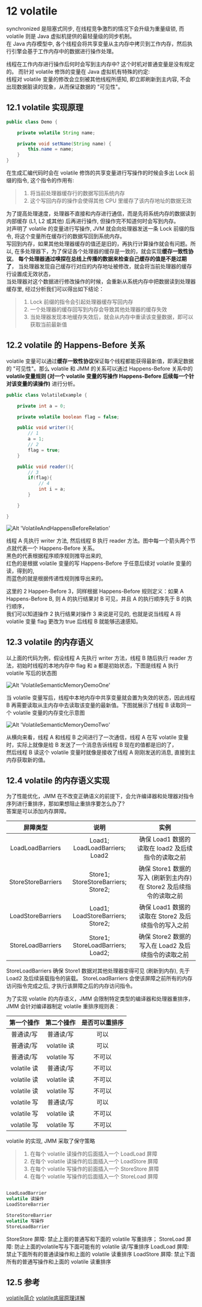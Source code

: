 # 12 volatile

synchronized 是阻塞式同步, 在线程竞争激烈的情况下会升级为重量级锁, 而 volatile 则是 Java 虚拟机提供的最轻量级的同步机制。   
在 Java 内存模型中, 各个线程会将共享变量从主内存中拷贝到工作内存，然后执行引擎会基于工作内存中的数据进行操作处理。    

线程在工作内存进行操作后何时会写到主内存中? 这个时机对普通变量是没有规定的。 而针对 volatile 修饰的变量在 Java 虚拟机有特殊的约定:   
线程对 volatile 变量的修改会立刻被其他线程所感知, 即立即刷新到主内容, 不会出现数据脏读的现象，从而保证数据的 "可见性"。

## 12.1 volatile 实现原理

```java
public class Demo {

    private volatile String name;

    private void setName(String name) {
        this.name = name;
    }
}
```

在生成汇编代码时会在 volatile 修饰的共享变量进行写操作的时候会多出 Lock 前缀的指令, 这个指令的作用有:
> 1. 将当前处理器缓存行的数据写回系统内存
> 2. 这个写回内存的操作会使得其他 CPU 里缓存了该内存地址的数据无效

为了提高处理速度，处理器不直接和内存进行通信，而是先将系统内存的数据读到内部缓存 (L1, L2 或其他) 后再进行操作, 但操作完不知道何时会写到内存。  
对声明了 volatile 的变量进行写操作, JVM 就会向处理器发送一条 Lock 前缀的指令, 将这个变量所在缓存行的数据写回到系统内存。  
写回到内存，如果其他处理器缓存的值还是旧的，再执行计算操作就会有问题。所以, 在多处理器下，为了保证各个处理器的缓存是一致的，就会实现**缓存一致性协议**。
**每个处理器通过嗅探在总线上传播的数据来检查自己缓存的值是不是过期了**， 当处理器发现自己缓存行对应的内存地址被修改，就会将当前处理器的缓存行设置成无效状态，  
当处理器对这个数据进行修改操作的时候，会重新从系统内存中把数据读到处理器缓存里, 经过分析我们可以得出如下结论：  
> 1. Lock 前缀的指令会引起处理器缓存写回内存
> 2. 一个处理器的缓存回写到内存会导致其他处理器的缓存失效
> 3. 当处理器发现本地缓存失效后，就会从内存中重读该变量数据，即可以获取当前最新值

## 12.2 volatile 的 Happens-Before 关系  

volatile 变量可以通过**缓存一致性协议**保证每个线程都能获得最新值，即满足数据的 "可见性"。那么 volatile 和 JMM 的关系可以通过  Happens-Before 关系中的   
**volatile变量规则 (对一个 volatile 变量的写操作 Happens-Before 后续每一个针对该变量的读操作)** 进行分析。

```java
public class VolatileExample {

    private int a = 0;

    private volatile boolean flag = false;

    public void writer(){
        // 1
        a = 1;         
        // 2
        flag = true;
    }

    public void reader(){
        // 3
        if(flag){
            // 4
            int i = a;
        }

    }

}
```

![Alt 'VolatileAndHappensBeforeRelation'](https://raw.githubusercontent.com/PictureRespository/Java/main/JavaConcurrency/VolatileAndHappensBeforeRelation.png)


线程 A 先执行 writer 方法, 然后线程 B 执行 reader 方法。图中每一个箭头两个节点就代表一个 Happens-Before 关系。  
黑色的代表根据程序顺序规则推导出来的,    
红色的是根据 volatile 变量的写 Happens-Before 于任意后续对 volatile 变量的读，得到的,    
而蓝色的就是根据传递性规则推导出来的。

这里的 2 Happen-Before 3，同样根据 Happens-Before 规则定义：如果 A Happens-Before B, 则 A 的执行结果对 B 可见，并且 A 的执行顺序先于 B 的执行顺序，  
我们可以知道操作 2 执行结果对操作 3 来说是可见的, 也就是说当线程 A 将 volatile 变量 flag 更改为 true 后线程 B 就能够迅速感知。  

## 12.3 volatile 的内存语义

以上面的代码为例，假设线程 A 先执行 writer 方法，线程 B 随后执行 reader 方法，初始时线程的本地内存中 flag 和 a 都是初始状态，下图是线程 A 执行 volatile 写后的状态图


![Alt 'VolatileSemanticMemoryDemoOne'](https://raw.githubusercontent.com/PictureRespository/Java/main/JavaConcurrency/VolatileSemanticMemoryDemoOne.png)


当 volatile 变量写后，线程中本地内存中共享变量就会置为失效的状态，因此线程 B 再需要读取从主内存中去读取该变量的最新值。下图就展示了线程 B 读取同一个 volatile 变量的内存变化示意图

![Alt 'VolatileSemanticMemoryDemoTwo'](https://raw.githubusercontent.com/PictureRespository/Java/main/JavaConcurrency/VolatileSemanticMemoryDemoTwo.png)

从横向来看，线程 A 和线程 B 之间进行了一次通信，线程 A 在写 volatile 变量时，实际上就像是给 B 发送了一个消息告诉线程 B 现在的值都是旧的了，  
然后线程 B 读这个 volatile 变量时就像是接收了线程 A 刚刚发送的消息, 直接到主内存获取新的值。


## 12.4 volatile 的内存语义实现

为了性能优化，JMM 在不改变正确语义的前提下，会允许编译器和处理器对指令序列进行重排序，那如果想阻止重排序要怎么办了?   
答案是可以添加内存屏障。


| 屏障类型| 说明 | 实例 |
| :-: | :-: | :-: |
| LoadLoadBarriers| Load1; LoadLoadBarriers; Load2 | 确保 Load1 数据的读取在 load2 及后续指令的读取之前 |
| StoreStoreBarriers | Store1; StoreStoreBarriers; Store2; | 确保 Store1 数据的写入 (刷新到主内存) 在 Store2 及后续指令的读取之前 |
| LoadStoreBarriers| Load1; LoadStoreBarriers; Store2; | 确保 Load1 数据的读取在 Store2 及后续指令的写入之前 |
| StoreLoadBarriers | Store1; StoreLoadBarriers; Load2; | 确保 Store2 数据的写入在 Load2 及后续指令的读取之前 |

StoreLoadBarriers 确保 Store1 数据对其他处理器变得可见 (刷新到内存), 先于 Load2 及后续装载指令的装载。 StoreLoadBarriers 会使该屏障之前所有的内存访问指令完成之后, 才执行该屏障之后的内存访问指令。


为了实现 volatile 的内存语义，JMM 会限制特定类型的编译器和处理器重排序，JMM 会针对编译器制定 volatile 重排序规则表：


| 第一个操作 |  第二个操作 |  是否可以重排序 |
| :-: | :-: |   :-:|
| 普通读/写 | 普通读/写 | 可以 |
| 普通读/写 | volatile 读 | 可以 |
| 普通读/写 | volatile 写 | 不可以 |
| volatile 读 | 普通读/写 | 不可以 |
| volatile 读 | volatile 读 | 不可以 |
| volatile 读 | volatile 写 | 不可以 |
| volatile 写 | 普通读/写 | 可以|
| volatile 写 | volatile 读 |不可以|
| volatile 写 | volatile 写|不可以|

volatile 的实现, JMM 采取了保守策略
> 1. 在每个 volatile 读操作的后面插入一个 LoadLoad 屏障
> 2. 在每个 volatile 读操作的后面插入一个 LoadStore 屏障
> 3. 在每个 volatile 写操作的前面插入一个 StoreStore 屏障 
> 4. 在每个 volatile 写操作的后面插入一个 StoreLoad 屏障 

```java

LoadLoadBarrier
volatile 读操作
LoadStoreBarrier

StoreStoreBarrier
volatile 写操作
StoreLoadBarrier


```

StoreStore 屏障: 禁止上面的普通写和下面的 volatile 写重排序；
StoreLoad 屏障: 防止上面的volatile写与下面可能有的 volatile 读/写重排序
LoadLoad 屏障: 禁止下面所有的普通读操作和上面的 volatile 读重排序
LoadStore 屏障: 禁止下面所有的普通写操作和上面的 volatile 读重排序


## 12.5 参考
[volatile简介](https://github.com/CL0610/Java-concurrency/blob/master/05.%E5%BD%BB%E5%BA%95%E7%90%86%E8%A7%A3volatile/java%E5%85%B3%E9%94%AE%E5%AD%97---volatile.md)
[volatile底层原理详解](https://zhuanlan.zhihu.com/p/133851347)

